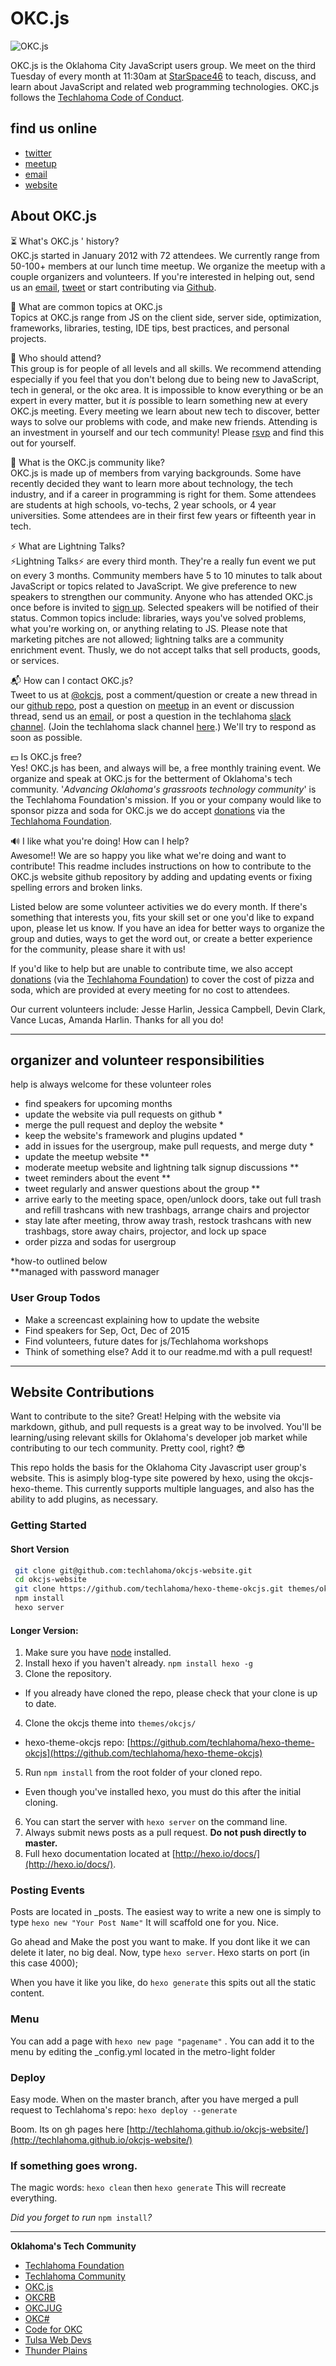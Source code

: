 # OKC.js
![OKC.js](http://i.imgur.com/4z9STLh.png)

OKC.js is the Oklahoma City JavaScript users group. We meet on the third Tuesday of every month at 11:30am at [StarSpace46](https://www.starspace46.com/) to teach, discuss, and learn about JavaScript and related web programming technologies. OKC.js follows the [Techlahoma Code of Conduct](https://github.com/techlahoma/CodeofConduct/wiki/Techlahoma-Code-of-Conduct).

## find us online
* [twitter](https://twitter.com/okcjs)
* [meetup](http://www.meetup.com/okc-js)
* [email](mailto:oklahomacityjavascript@gmail.com)
* [website](http://okcjs.com)  

## About OKC.js

⏳ What's OKC.js ' history?  
OKC.js started in January 2012 with 72 attendees. We currently range from 50-100+ members at our lunch time meetup. We organize the meetup with a couple organizers and volunteers. If you're interested in helping out, send us an [email](mailto:oklahomacityjavascript@gmail.com), [tweet](https://twitter.com/okcjs) or start contributing via [Github](https://github.com/techlahoma/okcjs-website).

🎯 What are common topics at OKC.js  
Topics at OKC.js range from JS on the client side, server side, optimization, frameworks, libraries, testing, IDE tips, best practices, and personal projects.

💞 Who should attend?  
This group is for people of all levels and all skills. We recommend attending especially  if you feel that you don't belong due to being new to JavaScript, tech in general, or the okc area. It is impossible to know everything or be an expert in every matter, but it *is* possible to learn something new at every OKC.js meeting. Every meeting we learn about new tech to discover, better ways to solve our problems with code, and make new friends. Attending is an investment in yourself and our tech community! Please [rsvp](http://meetup.com/OKC-JS) and find this out for yourself.

💖 What is the OKC.js community like?  
OKC.js is made up of  members from varying backgrounds. Some have recently decided they want to learn more about technology, the tech industry, and if a career in programming is right for them. Some attendees are students at high schools, vo-techs, 2 year schools, or 4 year universities. Some attendees are in their first few years or fifteenth year in tech.

⚡ What are Lightning Talks?  
⚡Lightning Talks⚡ are every third month.  They're a really fun event we put on every 3 months. Community members have 5 to 10 minutes to talk about JavaScript or topics related to JavaScript. We give preference to new speakers to strengthen our community. Anyone who has attended OKC.js once before is invited to [sign up](http://www.meetup.com/OKC-js/messages/boards/). Selected speakers will be notified of their status. Common topics include: libraries, ways you've solved problems, what you're working on, or anything relating to JS.  Please note that marketing pitches are not allowed; lightning talks are a community enrichment event. Thusly, we do not accept talks that sell products, goods, or services.

📬 How can I contact OKC.js?  
Tweet to us at [@okcjs](https://twitter.com/okcjs), post a comment/question or create a new thread in our [github repo](http://github.com/techlahoma/okcjs-website), post a question on [meetup](https://meetup.com/OKC-js) in an event or discussion thread, send us an [email](mailto:oklahomacityjavascript@gmail.com), or post a question in the techlahoma [slack channel](http://techlahoma.slack.com). (Join the techlahoma slack channel [here](http://slack.techlahoma.org).) We'll try to respond as soon as possible.

💵 Is OKC.js free?  
Yes! OKC.js has been, and always will be, a free monthly training event. We organize and speak at OKC.js for the betterment of Oklahoma's tech community. '*Advancing Oklahoma's grassroots technology community*' is the Techlahoma Foundation's mission.
If you or your company would like to sponsor pizza and soda for OKC.js we do accept [donations](https://donate.techlahoma.org) via the [Techlahoma Foundation](http://techlahoma.org).

🔊 I like what you're doing! How can I help?  
Awesome!! We are so happy you like what we're doing and want to contribute! This readme includes instructions on how to contribute to the OKC.js website github repository by adding and updating events or fixing spelling errors and broken links.

Listed below are some volunteer activities we do every month. If there's something that interests you, fits your skill set or one you'd like to expand upon, please let us know. If you have an idea for better ways to organize the group and duties, ways to get the word out, or create a better experience for the community, please share it with us!  

If you'd like to help but are unable to contribute time, we also accept  [donations](https://donate.techlahoma.org) (via the [Techlahoma Foundation](http://techlahoma.org)) to cover the cost of pizza and soda, which are provided at every meeting for no cost to attendees.

Our current volunteers include: Jesse Harlin, Jessica Campbell, Devin Clark, Vance Lucas, Amanda Harlin. Thanks for all you do!

---

## organizer and volunteer responsibilities
help is always welcome for these volunteer roles
  - find speakers for upcoming months
  - update the website via pull requests on github *
  - merge the pull request and deploy the website  *
  - keep the website's framework and plugins updated *
  - add in issues for the usergroup, make pull requests, and merge duty *
  - update the meetup website **
  - moderate meetup website and lightning talk signup discussions **
  - tweet reminders about the event **
  - tweet regularly and answer questions about the group **
  - arrive early to the meeting space, open/unlock doors, take out full trash and refill trashcans with new trashbags, arrange chairs and projector
  - stay late after meeting, throw away trash, restock trashcans with new trashbags, store away chairs, projector, and lock up space
  - order pizza and sodas for usergroup

  *how-to outlined below  
  **managed with password manager

### User Group Todos

 - Make a screencast explaining how to update the website
 - Find speakers for Sep, Oct, Dec of 2015
 - Find volunteers, future dates for js/Techlahoma workshops
 - Think of something else? Add it to our readme.md with a pull request!


---

## Website Contributions

Want to contribute to the site? Great! Helping with the website via markdown, github, and pull requests is a great way to be involved. You'll be learning/using relevant skills for Oklahoma's developer job market while contributing to our tech community. Pretty cool, right? 😎  

This repo holds the basis for the Oklahoma City Javascript user group's website. This is asimply blog-type site powered by hexo, using the okcjs-hexo-theme. This currently supports multiple languages, and also has the ability to add plugins, as necessary.

### Getting Started

#### Short Version

```sh
 git clone git@github.com:techlahoma/okcjs-website.git
 cd okcjs-website
 git clone https://github.com/techlahoma/hexo-theme-okcjs.git themes/okcjs
 npm install
 hexo server
```

#### Longer Version:
1. Make sure you have [node](http://nodejs.org/download/) installed.
2. Install hexo if you haven't already. ```npm install hexo -g```
3. Clone the repository.
  * If you already have cloned the repo, please check that your clone is up to date.
4. Clone the okcjs theme into ```themes/okcjs/```
  * hexo-theme-okcjs repo: [https://github.com/techlahoma/hexo-theme-okcjs](https://github.com/techlahoma/hexo-theme-okcjs)
5. Run ```npm install``` from the root folder of your cloned repo.
  * Even though you've installed hexo, you must do this after the initial cloning.
6. You can start the server with ```hexo server``` on the command line.
7. Always submit news posts as a pull request. **Do not push directly to master.**
8. Full hexo documentation located at [http://hexo.io/docs/](http://hexo.io/docs/).

### Posting Events

Posts are located in _posts. The easiest way to write a new one is simply to type ```hexo new "Your Post Name"``` It will scaffold one for you. Nice.

Go ahead and Make the post you want to make. If you dont like it we can delete it later, no big deal. Now, type ```hexo server```. Hexo starts on port (in this case 4000);

When you have it like you like, do ```hexo generate``` this spits out all the static content.

### Menu
You can add a page with ```hexo new page "pagename"``` . You can add it to the menu by editing the _config.yml located in the metro-light folder

### Deploy

Easy mode. When on the master branch, after you have merged a pull request to Techlahoma's repo: ```hexo deploy --generate```

Boom. Its on gh pages here [http://techlahoma.github.io/okcjs-website/](http://techlahoma.github.io/okcjs-website/)

### If something goes wrong.

The magic words: ```hexo clean``` then ```hexo generate``` This will recreate everything.

*Did you forget to run* ```npm install```*?*

----


**Oklahoma's Tech Community**

- [Techlahoma Foundation](http://techlahoma.org)
- [Techlahoma Community](http://us.techlahoma.org)
- [OKC.js](http://okcjs.com)
- [OKCRB](http://okcruby.org)
- [OKCJUG](http://okcjug.org)
- [OKC#](http://okcsharp.org)
- [Code for OKC](http://codeforokc.org)
- [Tulsa Web Devs](http://tulsawebdevs.org)
- [Thunder Plains](http://thunderplainsconf.com)
